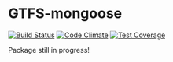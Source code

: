 # GTFS-mongoose
[![Build Status](https://travis-ci.org/klandell/gtfs-mongoose.svg?branch=master)](https://travis-ci.org/klandell/gtfs-mongoose)
[![Code Climate](https://lima.codeclimate.com/github/klandell/gtfs-mongoose/badges/gpa.svg)](https://lima.codeclimate.com/github/klandell/gtfs-mongoose)
[![Test Coverage](https://lima.codeclimate.com/github/klandell/gtfs-mongoose/badges/coverage.svg)](https://lima.codeclimate.com/github/klandell/gtfs-mongoose/coverage)

Package still in progress!
